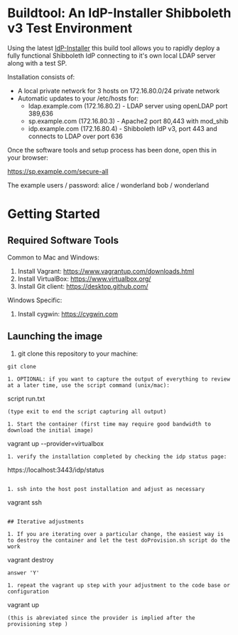 #  Buildtool: An IdP-Installer Shibboleth v3 Test Environment

Using the latest [IdP-Installer](https://github.com/canariecaf/idp-installer-CAF/tree/3.0.0-CAF-RC6) this build tool allows you to rapidly deploy a fully functional Shibboleth IdP connecting to it's own local LDAP server along with a test SP.

Installation consists of:

- A local private network for 3 hosts on 172.16.80.0/24 private network
- Automatic updates to your /etc/hosts for:
  - ldap.example.com (172.16.80.2) - LDAP server using openLDAP port 389,636
  - sp.example.com (172.16.80.3)   - Apache2 port 80,443 with mod_shib
  - idp.example.com (172.16.80.4)  - Shibboleth IdP v3, port 443 and connects to LDAP over port 636

Once the software tools and setup process has been done, open this in your browser:

https://sp.example.com/secure-all

The example  users / password: 
	alice / wonderland
	bob / wonderland 

# Getting Started
## Required Software Tools

Common to Mac and Windows:
1. Install Vagrant: https://www.vagrantup.com/downloads.html
1. Install VirtualBox: https://www.virtualbox.org/
1. Install Git client: https://desktop.github.com/

Windows Specific:
1. Install cygwin: https://cygwin.com


## Launching the image
1. git clone this repository to your machine:
```
git clone 

1. OPTIONAL: if you want to capture the output of everything to review at a later time, use the script command (unix/mac):
```
script run.txt
```
(type exit to end the script capturing all output)

1. Start the container (first time may require good bandwidth to download the initial image)
``` 
vagrant up --provider=virtualbox
```
1. verify the installation completed by checking the idp status page:
```
https://localhost:3443/idp/status
```

1. ssh into the host post installation and adjust as necessary 
```
vagrant ssh
```

## Iterative adjustments

1. If you are iterating over a particular change, the easiest way is to destroy the container and let the test doProvision.sh script do the work
```
vagrant destroy
```
answer 'Y'

1. repeat the vagrant up step with your adjustment to the code base or configuration
```
vagrant up
```
(this is abreviated since the provider is implied after the provisioning step )
